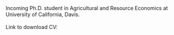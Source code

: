 <br><br>
Incoming Ph.D. student in Agricultural and Resource Economics at University of California, Davis.
<br><br>
Link to download CV: